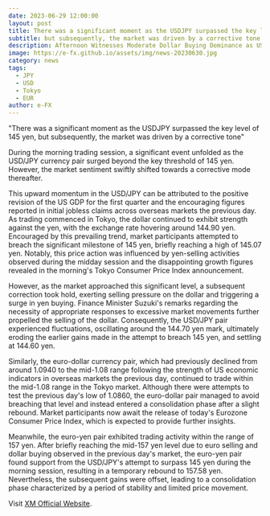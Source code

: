 ```yaml
---
date: 2023-06-29 12:00:00
layout: post
title: There was a significant moment as the USDJPY surpassed the key level of 145 yen
subtitle: but subsequently, the market was driven by a corrective tone.
description: Afternoon Witnesses Moderate Dollar Buying Dominance as USD/JPY Recovers from Morning Decline.
image: https://e-fx.github.io/assets/img/news-20230630.jpg
category: news
tags:
  - JPY
  - USD
  - Tokyo
  - EUR
author: e-FX
---
```


"There was a significant moment as the USDJPY surpassed the key level of 145 yen, but subsequently, the market was driven by a corrective tone"

During the morning trading session, a significant event unfolded as the USD/JPY currency pair surged beyond the key threshold of 145 yen. However, the market sentiment swiftly shifted towards a corrective mode thereafter.

This upward momentum in the USD/JPY can be attributed to the positive revision of the US GDP for the first quarter and the encouraging figures reported in initial jobless claims across overseas markets the previous day. As trading commenced in Tokyo, the dollar continued to exhibit strength against the yen, with the exchange rate hovering around 144.90 yen. Encouraged by this prevailing trend, market participants attempted to breach the significant milestone of 145 yen, briefly reaching a high of 145.07 yen. Notably, this price action was influenced by yen-selling activities observed during the midday session and the disappointing growth figures revealed in the morning's Tokyo Consumer Price Index announcement.

However, as the market approached this significant level, a subsequent correction took hold, exerting selling pressure on the dollar and triggering a surge in yen buying. Finance Minister Suzuki's remarks regarding the necessity of appropriate responses to excessive market movements further propelled the selling of the dollar. Consequently, the USD/JPY pair experienced fluctuations, oscillating around the 144.70 yen mark, ultimately eroding the earlier gains made in the attempt to breach 145 yen, and settling at 144.60 yen.

Similarly, the euro-dollar currency pair, which had previously declined from around 1.0940 to the mid-1.08 range following the strength of US economic indicators in overseas markets the previous day, continued to trade within the mid-1.08 range in the Tokyo market. Although there were attempts to test the previous day's low of 1.0860, the euro-dollar pair managed to avoid breaching that level and instead entered a consolidation phase after a slight rebound. Market participants now await the release of today's Eurozone Consumer Price Index, which is expected to provide further insights.

Meanwhile, the euro-yen pair exhibited trading activity within the range of 157 yen. After briefly reaching the mid-157 yen level due to euro selling and dollar buying observed in the previous day's market, the euro-yen pair found support from the USD/JPY's attempt to surpass 145 yen during the morning session, resulting in a temporary rebound to 157.58 yen. Nevertheless, the subsequent gains were offset, leading to a consolidation phase characterized by a period of stability and limited price movement.


Visit [XM Official Website](https://clicks.pipaffiliates.com/c?c=550036&l=en&p=0).